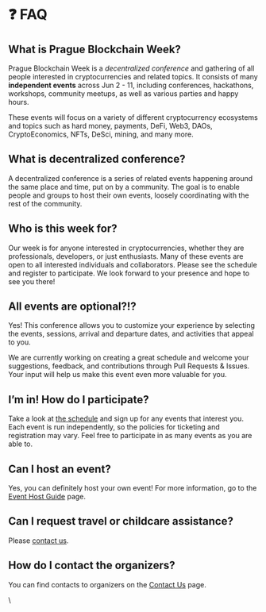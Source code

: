 # ❓ FAQ

## What is Prague Blockchain Week?

Prague Blockchain Week is a _decentralized conference_ and gathering of all people interested in cryptocurrencies and related topics. It consists of many **independent events** across Jun 2 - 11, including conferences, hackathons, workshops, community meetups, as well as various parties and happy hours.&#x20;

These events will focus on a variety of different cryptocurrency ecosystems and topics such as hard money, payments, DeFi, Web3, DAOs, CryptoEconomics, NFTs, DeSci, mining, and many more.

## What is decentralized conference?

A decentralized conference is a series of related events happening around the same place and time, put on by a community. The goal is to enable people and groups to host their own events, loosely coordinating with the rest of the community.

## Who is this week for?

Our week is for anyone interested in cryptocurrencies, whether they are professionals, developers, or just enthusiasts. Many of these events are open to all interested individuals and collaborators. Please see the schedule and register to participate. We look forward to your presence and hope to see you there!

## All events are optional?!?

Yes! This conference allows you to customize your experience by selecting the events, sessions, arrival and departure dates, and activities that appeal to you.&#x20;

We are currently working on creating a great schedule and welcome your suggestions, feedback, and contributions through Pull Requests & Issues. Your input will help us make this event even more valuable for you.

## I’m in! How do I participate?

Take a look at [the schedule](attendees-guide/schedule.md) and sign up for any events that interest you. Each event is run independently, so the policies for ticketing and registration may vary. Feel free to participate in as many events as you are able to.

## Can I host an event?

Yes, you can definitely host your own event! For more information, go to the [Event Host Guide](event-host-guide/) page.

## Can I request travel or childcare assistance?

Please [contact us](contact-us.md).

## How do I contact the organizers?

You can find contacts to organizers on the [Contact Us](contact-us.md) page.

\
